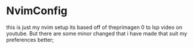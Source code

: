 # NvimConfig
this is just my nvim setup its based off of theprimagen 0 to lsp video on youtube. But there are some minor changed that i have made that suit my preferences better;
